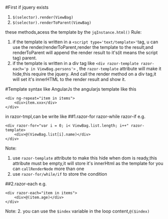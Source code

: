 #First if jquery exists
1. `$(selector).render(ViewBag)`
2. `$(selector).renderToParent(ViewBag)`

these methods,acess the template by the `jqInstance.html()`
Rule:
1. if the template is written in a `<script type='text/template>'`tag, u can use the render/renderToParent,render the template to the result;and renderToParent will append the render result to it's(it means the script tag) parent.
2. if the template is written in a div tag like `<div razor-template razor-each='p in ViewBag.persons'>` , the `razor-template` attribute will make it hide,this require the jquery. And call the render method on a div tag,it will set it's innerHTML to the render result and show it.

#Template syntax like AngularJs
the angularjs template like this

    <div ng-repeat="item in items">
        <div>item.xxx</div>
    </div>

in razor-tmpl,can be write like 
##1.razor-for razor-while razor-if
e.g.
   
    <div razor-for="var i = 0; i< ViewBag.list.length; i++" razor-template>
        <div>@(ViewBag.list[i].name)</div>
    </div>
Note:
1. use `razor-template` attribute to make this hide when dom is ready,this attribute must be empty,it will store it's innerHtml as the template for you can `callRenderNode` more than one
2. use `razor-for/while/if` to store the condition

##2.razor-each
e.g.
    
    <div razor-each="item in items">
        <div>@(item.age)</div>
    </div>
Note:
2. you can use the `$index` variable in the loop content,`@($index)`